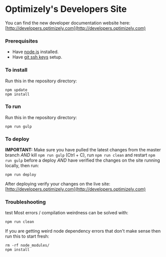 # Optimizely's Developers Site
You can find the new developer documentation website here: [http://developers.optimizely.com](http://developers.optimizely.com)

### Prerequisites
- Have [node.js](https://nodejs.org/) installed.
- Have [git ssh keys](https://help.github.com/articles/generating-ssh-keys/) setup.

### To install

Run this in the repository directory:
```
npm update
npm install
```

### To run

Run this in the repository directory:
```
npm run gulp
```

### To deploy

**IMPORTANT:** Make sure you have pulled the latest changes from the master branch
*AND* kill `npm run gulp` (Ctrl + C), run `npm run clean` and restart `npm run gulp` before a deploy
*AND* have verified the changes on the site running locally, then run:
```
npm run deploy
```

After deploying verify your changes on the live site: [http://developers.optimizely.com](http://developers.optimizely.com)

### Troubleshooting
test
Most errors / compilation weirdness can be solved with:
```
npm run clean
```

If you are getting weird node dependency errors that don't make sense then run this to start fresh:
```
rm -rf node_modules/
npm install
```
